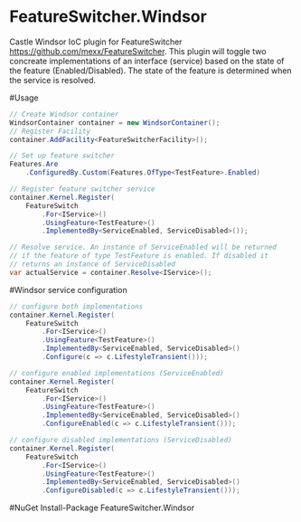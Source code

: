 # FeatureSwitcher.Windsor
Castle Windsor IoC plugin for FeatureSwitcher https://github.com/mexx/FeatureSwitcher. This plugin will toggle two concreate implementations of an interface (service) based on the state of the feature (Enabled/Disabled). The state of the feature is determined when the service is resolved.

#Usage
```c#
// Create Windsor container
WindsorContainer container = new WindsorContainer();
// Register Facility
container.AddFacility<FeatureSwitcherFacility>();

// Set up feature switcher
Features.Are
    .ConfiguredBy.Custom(Features.OfType<TestFeature>.Enabled)

// Register feature switcher service
container.Kernel.Register(
    FeatureSwitch
        .For<IService>()
        .UsingFeature<TestFeature>()
        .ImplementedBy<ServiceEnabled, ServiceDisabled>());

// Resolve service. An instance of ServiceEnabled will be returned 
// if the feature of type TestFeature is enabled. If disabled it 
// returns an instance of ServiceDisabled
var actualService = container.Resolve<IService>();
```

#Windsor service configuration
```c#
// configure both implementations
container.Kernel.Register(
    FeatureSwitch
        .For<IService>()
        .UsingFeature<TestFeature>()
        .ImplementedBy<ServiceEnabled, ServiceDisabled>()
        .Configure(c => c.LifestyleTransient()));
```

```c#
// configure enabled implementations (ServiceEnabled)
container.Kernel.Register(
    FeatureSwitch
        .For<IService>()
        .UsingFeature<TestFeature>()
        .ImplementedBy<ServiceEnabled, ServiceDisabled>()
        .ConfigureEnabled(c => c.LifestyleTransient()));
```

```c#
// configure disabled implementations (ServiceDisabled)
container.Kernel.Register(
    FeatureSwitch
        .For<IService>()
        .UsingFeature<TestFeature>()
        .ImplementedBy<ServiceEnabled, ServiceDisabled>()
        .ConfigureDisabled(c => c.LifestyleTransient()));
```

#NuGet
Install-Package FeatureSwitcher.Windsor
